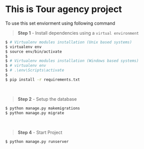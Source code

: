 # This is Tour agency project

To use this set enviorment using following command

> **Step 1** - Install dependencies using a `virtual environment`

```bash
$ # Virtualenv modules installation (Unix based systems)
$ virtualenv env
$ source env/bin/activate
$
$ # Virtualenv modules installation (Windows based systems)
$ # virtualenv env
$ # .\env\Scripts\activate
$
$ pip install -r requirements.txt
```

<br />

> **Step 2** - Setup the database 

```bash
$ python manage.py makemigrations
$ python manage.py migrate
```

<br />

> **Step 4** - Start Project

```bash
$ python manage.py runserver 
```